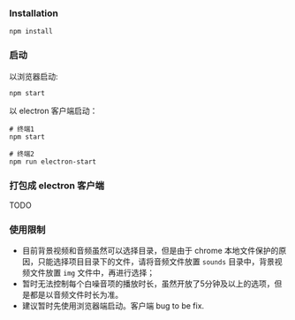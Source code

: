 ### Installation

```shell
npm install
```

### 启动

以浏览器启动:
```shell
npm start
```

以 electron 客户端启动：
```shell
# 终端1
npm start

# 终端2
npm run electron-start
```

### 打包成 electron 客户端

TODO

### 使用限制
- 目前背景视频和音频虽然可以选择目录，但是由于 chrome 本地文件保护的原因，只能选择项目目录下的文件，请将音频文件放置 `sounds` 目录中，背景视频文件放置 `img` 文件中，再进行选择；
- 暂时无法控制每个白噪音项的播放时长，虽然开放了5分钟及以上的选项，但是都是以音频文件时长为准。
- 建议暂时先使用浏览器端启动。客户端 bug to be fix.